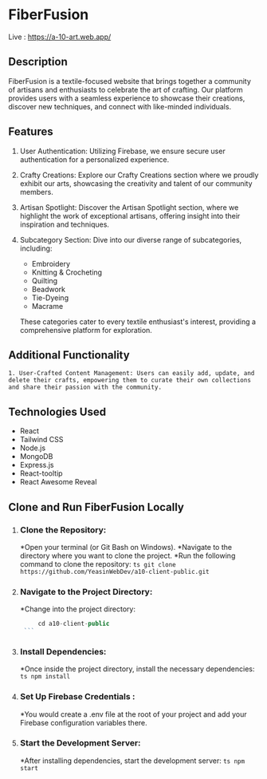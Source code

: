 # FiberFusion
Live : https://a-10-art.web.app/


## Description

FiberFusion is a textile-focused website that brings together a community of artisans and enthusiasts to celebrate the art of crafting. Our platform provides users with a seamless experience to showcase their creations, discover new techniques, and connect with like-minded individuals.

## Features

   1. User Authentication: Utilizing Firebase, we ensure secure user authentication for a personalized experience.
   2. Crafty Creations: Explore our Crafty Creations section where we proudly exhibit our arts, showcasing the creativity and talent of our community members.
   3. Artisan Spotlight: Discover the Artisan Spotlight section, where we highlight the work of exceptional artisans, offering insight into their inspiration and techniques.
   4. Subcategory Section: Dive into our diverse range of subcategories, including:
       * Embroidery
       * Knitting & Crocheting
       * Quilting
       * Beadwork
       * Tie-Dyeing
       * Macrame
         
        These categories cater to every textile enthusiast's interest, providing a comprehensive platform for exploration.

## Additional Functionality

    1. User-Crafted Content Management: Users can easily add, update, and delete their crafts, empowering them to curate their own collections and share their passion with the community.

## Technologies Used

   * React
   * Tailwind CSS
   * Node.js
   * MongoDB
   * Express.js
   * React-tooltip
   * React Awesome Reveal

## Clone and Run FiberFusion Locally

  1. ### Clone the Repository:
        *Open your terminal (or Git Bash on Windows).
        *Navigate to the directory where you want to clone the project.
        *Run the following command to clone the repository:
           ```ts
              git clone https://github.com/YeasinWebDev/a10-client-public.git
           ```

   2. ### Navigate to the Project Directory:
       *Change into the project directory:
         ```ts
              cd a10-client-public
          ```

   3. ### Install Dependencies:
       *Once inside the project directory, install the necessary dependencies:
            ```ts
              npm install
            ```
   4. ### Set Up Firebase Credentials :
      *You would create a .env file at the root of your project and add your Firebase       configuration variables there.

   5. ### Start the Development Server:
       *After installing dependencies, start the development server:
            ```ts
              npm start
            ```

